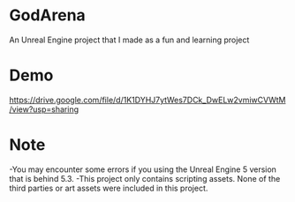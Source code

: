 # GodArena
An Unreal Engine project that I made as a fun and learning project

# Demo
https://drive.google.com/file/d/1K1DYHJ7ytWes7DCk_DwELw2vmiwCVWtM/view?usp=sharing

# Note
-You may encounter some errors if you using the Unreal Engine 5 version that is behind 5.3.
-This project only contains scripting assets. None of the third parties or art assets were included in this project.
